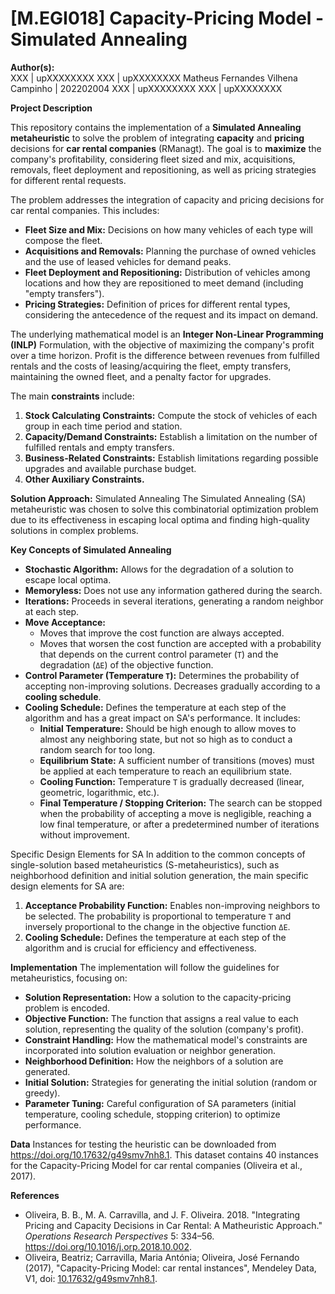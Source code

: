 # [M.EGI018] Capacity-Pricing Model - Simulated Annealing

**Author(s):**  
XXX | upXXXXXXXX
XXX | upXXXXXXXX
Matheus Fernandes Vilhena Campinho | 202202004
XXX | upXXXXXXXX
XXX | upXXXXXXXX

**Project Description**

This repository contains the implementation of a **Simulated Annealing metaheuristic** to solve the problem of integrating **capacity** and **pricing** decisions for **car rental companies** (RManagt). The goal is to **maximize** the company's profitability, considering fleet sized and mix, acquisitions, removals, fleet deployment and repositioning, as well as pricing strategies for different rental requests.

The problem addresses the integration of capacity and pricing decisions for car rental companies. This includes:

  - **Fleet Size and Mix:** Decisions on how many vehicles of each type will compose the fleet.
  - **Acquisitions and Removals:** Planning the purchase of owned vehicles and the use of leased vehicles for demand peaks.
  - **Fleet Deployment and Repositioning:** Distribution of vehicles among locations and how they are repositioned to meet demand (including "empty transfers").
  - **Pricing Strategies:** Definition of prices for different rental types, considering the antecedence of the request and its impact on demand.

The underlying mathematical model is an **Integer Non-Linear Programming (INLP)** Formulation, with the objective of maximizing the company's profit over a time horizon. Profit is the difference between revenues from fulfilled rentals and the costs of leasing/acquiring the fleet, empty transfers, maintaining the owned fleet, and a penalty factor for upgrades.

The main **constraints** include:

1.  **Stock Calculating Constraints:** Compute the stock of vehicles of each group in each time period and station.
2.  **Capacity/Demand Constraints:** Establish a limitation on the number of fulfilled rentals and empty transfers.
3.  **Business-Related Constraints:** Establish limitations regarding possible upgrades and available purchase budget.
4.  **Other Auxiliary Constraints.**

**Solution Approach:** Simulated Annealing
The Simulated Annealing (SA) metaheuristic was chosen to solve this combinatorial optimization problem due to its effectiveness in escaping local optima and finding high-quality solutions in complex problems.

**Key Concepts of Simulated Annealing**

  - **Stochastic Algorithm:** Allows for the degradation of a solution to escape local optima.
  - **Memoryless:** Does not use any information gathered during the search.
  - **Iterations:** Proceeds in several iterations, generating a random neighbor at each step.
  - **Move Acceptance:**
      - Moves that improve the cost function are always accepted.
      - Moves that worsen the cost function are accepted with a probability that depends on the current control parameter (`T`) and the degradation (`ΔE`) of the objective function.
  - **Control Parameter (Temperature `T`):** Determines the probability of accepting non-improving solutions. Decreases gradually according to a **cooling schedule**.
  - **Cooling Schedule:** Defines the temperature at each step of the algorithm and has a great impact on SA's performance. It includes:
      - **Initial Temperature:** Should be high enough to allow moves to almost any neighboring state, but not so high as to conduct a random search for too long.
      - **Equilibrium State:** A sufficient number of transitions (moves) must be applied at each temperature to reach an equilibrium state.
      - **Cooling Function:** Temperature `T` is gradually decreased (linear, geometric, logarithmic, etc.).
      - **Final Temperature / Stopping Criterion:** The search can be stopped when the probability of accepting a move is negligible, reaching a low final temperature, or after a predetermined number of iterations without improvement.

Specific Design Elements for SA
In addition to the common concepts of single-solution based metaheuristics (S-metaheuristics), such as neighborhood definition and initial solution generation, the main specific design elements for SA are:

1.  **Acceptance Probability Function:** Enables non-improving neighbors to be selected. The probability is proportional to temperature `T` and inversely proportional to the change in the objective function `ΔE`.
2.  **Cooling Schedule:** Defines the temperature at each step of the algorithm and is crucial for efficiency and effectiveness.

**Implementation**
The implementation will follow the guidelines for metaheuristics, focusing on:

  - **Solution Representation:** How a solution to the capacity-pricing problem is encoded.
  - **Objective Function:** The function that assigns a real value to each solution, representing the quality of the solution (company's profit).
  - **Constraint Handling:** How the mathematical model's constraints are incorporated into solution evaluation or neighbor generation.
  - **Neighborhood Definition:** How the neighbors of a solution are generated.
  - **Initial Solution:** Strategies for generating the initial solution (random or greedy).
  - **Parameter Tuning:** Careful configuration of SA parameters (initial temperature, cooling schedule, stopping criterion) to optimize performance.

**Data**
Instances for testing the heuristic can be downloaded from <https://doi.org/10.17632/g49smv7nh8.1>. This dataset contains 40 instances for the Capacity-Pricing Model for car rental companies (Oliveira et al., 2017).

**References**

  - Oliveira, B. B., M. A. Carravilla, and J. F. Oliveira. 2018. "Integrating Pricing and Capacity Decisions in Car Rental: A Matheuristic Approach." *Operations Research Perspectives* 5: 334–56. <https://doi.org/10.1016/j.orp.2018.10.002>.
  - Oliveira, Beatriz; Carravilla, Maria Antónia; Oliveira, José Fernando (2017), "Capacity-Pricing Model: car rental instances", Mendeley Data, V1, doi: [10.17632/g49smv7nh8.1](https://doi.org/10.17632/g49smv7nh8.1).
